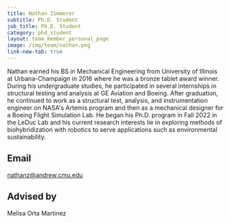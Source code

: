```yaml
---
title: Nathan Zimmerer
subtitle: Ph.D. Student
job_title: Ph.D. Student
category: phd_student
layout: team_member_personal_page
image: /img/team/nathan.png
link-new-tab: true
---
```


Nathan earned his BS in Mechanical Engineering from University of Illinois at Urbana-Champaign in 2016 where he was a bronze tablet award winner. During his undergraduate studies, he participated in several internships in structural testing and analysis at GE Aviation and Boeing. After graduation, he continued to work as a structural test, analysis, and instrumentation engineer on NASA's Artemis program and then as a mechanical designer for a Boeing Flight Simulation Lab. He began his Ph.D. program in Fall 2022 in the LeDuc Lab and his current research interests lie in exploring methods of biohybridization with robotics to serve applications such as environmental sustainability.



## Email ## 
[nathanz@andrew.cmu.edu](mailto:nathanz@andrew.cmu.edu)

<!-- ## Office ##
4221 Newell-Simon Hall

## LinkedIn ##
[https://www.linkedin.com/in/iqui-balam/](https://www.linkedin.com/in/iqui-balam/)

## Website ##
[https://iquibalamhm.github.io](https://iquibalhm.github.io)



## GitHub ##
[https://github.com/iquibalamhm](https://github.com/iquibalhm) -->

## Advised by ##
Melisa Orta Martinez